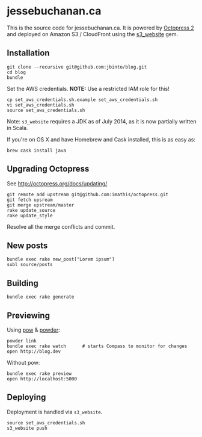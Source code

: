 # jessebuchanan.ca

This is the source code for jessebuchanan.ca. It is powered by [Octopress 2](http://octopress.org/) and deployed on Amazon S3 / CloudFront using the [s3_website](https://github.com/laurilehmijoki/s3_website) gem. 

## Installation

```
git clone --recursive git@github.com:jbinto/blog.git
cd blog
bundle
```

Set the AWS credentials. **NOTE:** Use a restricted IAM role for this!

```
cp set_aws_credentials.sh.example set_aws_credentials.sh
vi set_aws_credentials.sh
source set_aws_credentials.sh
```

Note: `s3_website` requires a JDK as of July 2014, as it is now partially written in Scala.

If you're on OS X and have Homebrew and Cask installed, this is as easy as:

```
brew cask install java
```

## Upgrading Octopress

See http://octopress.org/docs/updating/

```
git remote add upstream git@github.com:imathis/octopress.git
git fetch upsream
git merge upstream/master
rake update_source
rake update_style
```

Resolve all the merge conflicts and commit.

## New posts

```
bundle exec rake new_post["Lorem ipsum"]
subl source/posts
```

## Building

```
bundle exec rake generate
```

## Previewing

Using [pow](http://pow.cx/) & [powder](https://github.com/Rodreegez/powder):

```
powder link
bundle exec rake watch		# starts Compass to monitor for changes
open http://blog.dev
```

Without pow:

```
bundle exec rake preview
open http://localhost:5000
```

## Deploying

Deployment is handled via `s3_website`. 

```
source set_aws_credentials.sh
s3_website push
```

